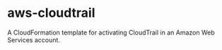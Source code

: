 # aws-cloudtrail
A CloudFormation template for activating CloudTrail in an Amazon Web Services account.
